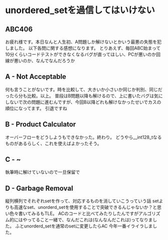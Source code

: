 # unordered_setを過信してはいけない

## ABC406

お疲れ様です。本日なんと人生初、A問題しか解けないとかいう最悪の失態を犯しました。
以下各問に関する感想になります。
とりあえず、毎回ABC始まって10分くらいコードテストができなくなるバグが直ってほしい、PCが悪いのか回線が悪いのか、なんでなんだろうか

## A - Not Acceptable
何も言うことがないです。時を比較して、大きいか小さいか同じか判別、同じだったら分も比較。以上。
普段はB問題以降も解けるので、上に書いたバグは気にしないで次の問題に進むんですが、今回B以降どれも解けなかったせいでカスの順位になってます。
引退ですね

## B - Product Calculator
オーバーフローをどうしようもできなかった。終わり。
どうやら__int128_tなるものがあるらしく、これを使えばよかったそう。

## C - ~ 
執筆時に解けていないので一旦保留で

## D - Garbage Removal
縦列横列でそれぞれsetを作って、対応するものを消していこうっていう話
setよりも高速なset、unorderd_setを使用することで突破できるんじゃないか？と思い色々書いてみるもTLE。
ACのコードと比べてみたりしたんですがアルゴリズム的にはやってること一緒で、なんだこれは(なんなんだこれは)ってなりました。
ふとunorderd_setを通常のsetに変更したらAC
今年一番イライラしました。
